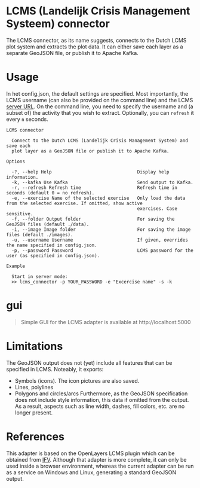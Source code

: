 # LCMS (Landelijk Crisis Management Systeem) connector

The LCMS connector, as its name suggests, connects to the Dutch LCMS plot system and extracts the plot data. It can either save each layer as a separate GeoJSON file, or publish it to Apache Kafka.

# Usage

In het config.json, the default settings are specified. Most importantly, the LCMS username (can also be provided on the command line) and the LCMS [server URL](https://oefen-veiligheidsregio.lcms.nl/lcms). On the command line, you need to specify the username and (a subset of) the activity that you wish to extract. Optionally, you can `refresh` it every `n` seconds.

```console
LCMS connector

  Connect to the Dutch LCMS (Landelijk Crisis Management System) and save each
  plot layer as a GeoJSON file or publish it to Apache Kafka.

Options

  -?, --help Help                                Display help information.
  -k, --kafka Use Kafka                          Send output to Kafka.
  -r, --refresh Refresh time                     Refresh time in seconds (default 0 = no refresh).
  -e, --exercise Name of the selected exercise   Only load the data from the selected exercise. If omitted, show active
                                                 exercises. Case sensitive.
  -f, --folder Output folder                     For saving the GeoJSON files (default ./data).
  -i, --image Image folder                       For saving the image files (default ./images).
  -u, --username Username                        If given, overrides the name specified in config.json.
  -p, --password Password                        LCMS password for the user (as specified in config.json).

Example

  Start in server mode:
  >> lcms_connector -p YOUR_PASSWORD -e "Excercise name" -s -k
```

# gui

> Simple GUI for the LCMS adapter is available at http://localhost:5000

# Limitations

The GeoJSON output does not (yet) include all features that can be specified in LCMS. Noteably, it exports:
- Symbols (icons). The icon pictures are also saved.
- Lines, polylines
- Polygons and circles/arcs
Furthermore, as the GeoJSON specification does not include style information, this data if omitted from the output. As a result, aspects such as line width, dashes, fill colors, etc. are no longer present.

# References

This adapter is based on the OpenLayers LCMS plugin which can be obtained from [IFV](www.ifv.nl). Although that adapter is more complete, it can only be used inside a browser environment, whereas the current adapter can be run as a service on Windows and Linux, generating a standard GeoJSON output.